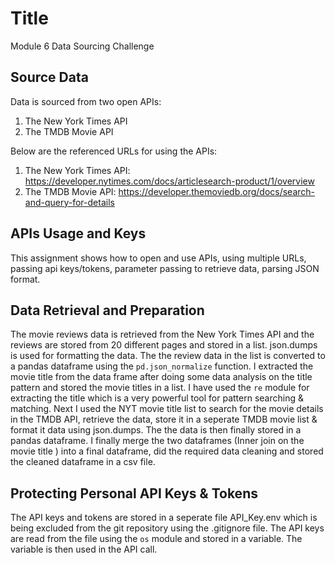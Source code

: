 # Title
Module 6 Data Sourcing Challenge

## Source Data
Data is sourced from two open APIs: 
1. The New York Times API
2. The TMDB Movie API

Below are the referenced URLs for using the APIs:
1. The New York Times API: https://developer.nytimes.com/docs/articlesearch-product/1/overview
2. The TMDB Movie API: https://developer.themoviedb.org/docs/search-and-query-for-details

## APIs Usage and Keys
This assignment shows how to open and use APIs, using multiple URLs, passing api keys/tokens, parameter passing to retrieve data, parsing JSON format.

## Data Retrieval and Preparation
The movie reviews data is retrieved from the New York Times API and the reviews are stored from 20 different pages and stored in a list. json.dumps is used for formatting the data. The the review data in the list is converted to a pandas dataframe using the `pd.json_normalize` function. I extracted the movie title from the data frame after doing some data analysis on the title pattern and stored the movie titles in a list. I have used the `re` module for extracting the title which is a very powerful tool for pattern searching & matching. Next I used the NYT movie title list to search for the movie details in the TMDB API, retrieve the data, store it in a seperate TMDB movie list & format it data using json.dumps. The the data is then finally stored in a pandas dataframe. I finally merge the two dataframes (Inner join on the movie title ) into a final dataframe, did the required data cleaning and stored the cleaned dataframe in a csv file.

## Protecting Personal API Keys & Tokens
The API keys and tokens are stored in a seperate file API_Key.env which is being excluded from the git repository using the .gitignore file. The API keys are read from the file using the `os` module and stored in a variable. The variable is then used in the API call.